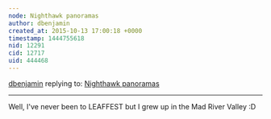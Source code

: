 ```yaml
---
node: Nighthawk panoramas
author: dbenjamin
created_at: 2015-10-13 17:00:18 +0000
timestamp: 1444755618
nid: 12291
cid: 12717
uid: 444468
---
```




[dbenjamin](../profile/dbenjamin) replying to: [Nighthawk panoramas](../notes/cfastie/10-12-2015/nighthawk-panoramas)

----
Well, I've never been to LEAFFEST but I grew up in the Mad River Valley :D